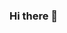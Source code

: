 ### Hi there 👋

<!--
**Jaume92/Jaume92** is a ✨ _special_ ✨ repository because its `README.md` (this file) appears on your GitHub profile.

Here are some ideas to get you started:


-🔭 Actualmente estoy trabajando en proyectos personales para mejorar mis habilidades en ciencia de datos y análisis de grandes conjuntos de datos.
-🌱 Actualmente estoy aprendiendo técnicas avanzadas de machine learning y cómo implementar modelos de inteligencia artificial en aplicaciones del mundo real.
-👯 Estoy buscando colaborar en proyectos de código abierto relacionados con el análisis de datos y la ciencia de datos aplicada.
-🤔 Estoy buscando ayuda con algoritmos avanzados de optimización y técnicas de procesamiento de lenguaje natural.
-💬 Pregúntame sobre cualquier cosa relacionada con Python, análisis de datos, visualización de datos y cómo iniciar en el campo de la ciencia de datos.
-📫 Cómo contactarme: Puedes enviarme un mensaje directo a mi perfil de LinkedIn o a mi correo electrónico personal (jaumeni@gmail.com).
-⚡ Dato curioso: Me encanta resolver rompecabezas complejos y participar en competiciones de kaggle durante mi tiempo libre.
-->
